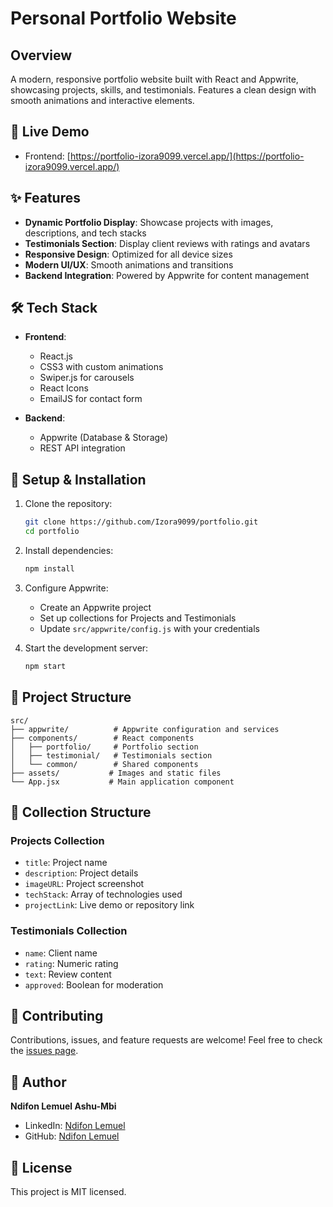 # Personal Portfolio Website

## Overview

A modern, responsive portfolio website built with React and Appwrite, showcasing projects, skills, and testimonials. Features a clean design with smooth animations and interactive elements.

## 🚀 Live Demo

- Frontend: [https://portfolio-izora9099.vercel.app/](https://portfolio-izora9099.vercel.app/)

## ✨ Features

- **Dynamic Portfolio Display**: Showcase projects with images, descriptions, and tech stacks
- **Testimonials Section**: Display client reviews with ratings and avatars
- **Responsive Design**: Optimized for all device sizes
- **Modern UI/UX**: Smooth animations and transitions
- **Backend Integration**: Powered by Appwrite for content management

## 🛠️ Tech Stack

- **Frontend**:

  - React.js
  - CSS3 with custom animations
  - Swiper.js for carousels
  - React Icons
  - EmailJS for contact form
- **Backend**:

  - Appwrite (Database & Storage)
  - REST API integration

## 🔧 Setup & Installation

1. Clone the repository:

   ```bash
   git clone https://github.com/Izora9099/portfolio.git
   cd portfolio
   ```
2. Install dependencies:

   ```bash
   npm install
   ```
3. Configure Appwrite:

   - Create an Appwrite project
   - Set up collections for Projects and Testimonials
   - Update `src/appwrite/config.js` with your credentials
4. Start the development server:

   ```bash
   npm start
   ```

## 📁 Project Structure

```
src/
├── appwrite/          # Appwrite configuration and services
├── components/        # React components
│   ├── portfolio/     # Portfolio section
│   ├── testimonial/   # Testimonials section
│   └── common/        # Shared components
├── assets/           # Images and static files
└── App.jsx           # Main application component
```

## 📝 Collection Structure

### Projects Collection

- `title`: Project name
- `description`: Project details
- `imageURL`: Project screenshot
- `techStack`: Array of technologies used
- `projectLink`: Live demo or repository link

### Testimonials Collection

- `name`: Client name
- `rating`: Numeric rating
- `text`: Review content
- `approved`: Boolean for moderation

## 🤝 Contributing

Contributions, issues, and feature requests are welcome! Feel free to check the [issues page](https://github.com/Izora9099/portfolio/issues).

## 👤 Author

**Ndifon Lemuel Ashu-Mbi**

- LinkedIn: [Ndifon Lemuel](https://www.linkedin.com/in/ndifon-lemuel-ashu-mbi-0a2264244/ "LinkedIn profile")
- GitHub: [Ndifon Lemuel](https://github.com/Izora9099 "Github profile")

## 📄 License

This project is MIT licensed.
